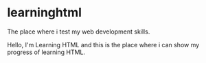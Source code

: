 # learninghtml
The place where i test my web development skills.

Hello,
I'm Learning HTML and this is the place where i can show my progress of learning HTML.
